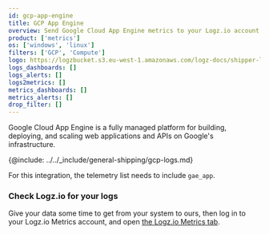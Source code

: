 ```yaml
---
id: gcp-app-engine
title: GCP App Engine
overview: Send Google Cloud App Engine metrics to your Logz.io account.
product: ['metrics']
os: ['windows', 'linux']
filters: ['GCP', 'Compute']
logo: https://logzbucket.s3.eu-west-1.amazonaws.com/logz-docs/shipper-logos/appengine.png
logs_dashboards: []
logs_alerts: []
logs2metrics: []
metrics_dashboards: []
metrics_alerts: []
drop_filter: []
---
```


Google Cloud App Engine is a fully managed platform for building, deploying, and scaling web applications and APIs on Google's infrastructure.


{@include: ../../_include/general-shipping/gcp-logs.md}  

For this integration, the telemetry list needs to include `gae_app`.

### Check Logz.io for your logs

Give your data some time to get from your system to ours, then log in to your Logz.io Metrics account, and open [the Logz.io Metrics tab](https://app.logz.io/#/dashboard/metrics/).
